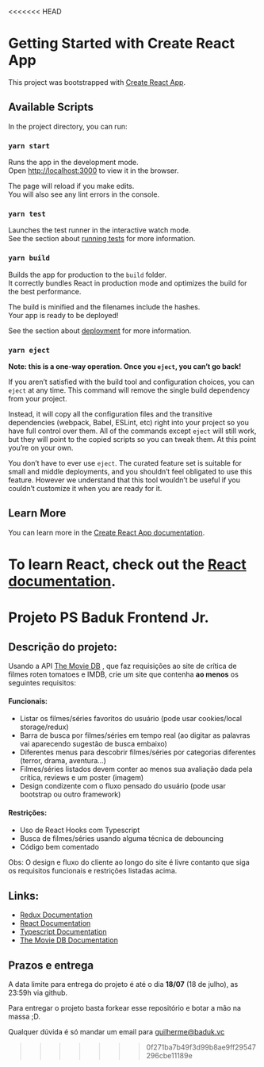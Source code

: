 <<<<<<< HEAD
# Getting Started with Create React App

This project was bootstrapped with [Create React App](https://github.com/facebook/create-react-app).

## Available Scripts

In the project directory, you can run:

### `yarn start`

Runs the app in the development mode.\
Open [http://localhost:3000](http://localhost:3000) to view it in the browser.

The page will reload if you make edits.\
You will also see any lint errors in the console.

### `yarn test`

Launches the test runner in the interactive watch mode.\
See the section about [running tests](https://facebook.github.io/create-react-app/docs/running-tests) for more information.

### `yarn build`

Builds the app for production to the `build` folder.\
It correctly bundles React in production mode and optimizes the build for the best performance.

The build is minified and the filenames include the hashes.\
Your app is ready to be deployed!

See the section about [deployment](https://facebook.github.io/create-react-app/docs/deployment) for more information.

### `yarn eject`

**Note: this is a one-way operation. Once you `eject`, you can’t go back!**

If you aren’t satisfied with the build tool and configuration choices, you can `eject` at any time. This command will remove the single build dependency from your project.

Instead, it will copy all the configuration files and the transitive dependencies (webpack, Babel, ESLint, etc) right into your project so you have full control over them. All of the commands except `eject` will still work, but they will point to the copied scripts so you can tweak them. At this point you’re on your own.

You don’t have to ever use `eject`. The curated feature set is suitable for small and middle deployments, and you shouldn’t feel obligated to use this feature. However we understand that this tool wouldn’t be useful if you couldn’t customize it when you are ready for it.

## Learn More

You can learn more in the [Create React App documentation](https://facebook.github.io/create-react-app/docs/getting-started).

To learn React, check out the [React documentation](https://reactjs.org/).
=======
# Projeto PS Baduk Frontend Jr.

## Descrição do projeto:

Usando a API [The Movie DB](https://developers.themoviedb.org/3/getting-started/introduction)
, que faz requisições ao site de crítica de filmes roten tomatoes e IMDB, crie um site que contenha **ao menos** os seguintes requisitos:

#### Funcionais:
 - Listar os filmes/séries favoritos do usuário (pode usar cookies/local storage/redux)
 - Barra de busca por filmes/séries em tempo real (ao digitar as palavras vai aparecendo sugestão de busca embaixo)
 - Diferentes menus para descobrir filmes/séries por categorias diferentes (terror, drama, aventura...)
 - Filmes/séries listados devem conter ao menos sua avaliação dada pela crítica, reviews e um poster (imagem)
 - Design condizente com o fluxo pensado do usuário (pode usar bootstrap ou outro framework)


#### Restrições:
 - Uso de React Hooks com Typescript
 - Busca de filmes/séries usando alguma técnica de debouncing
 - Código bem comentado


Obs: O design e fluxo do cliente ao longo do site é livre contanto que siga os requisitos funcionais e restrições listadas acima.

## Links:

 - [Redux Documentation](https://redux.js.org/introduction/getting-started)
 - [React Documentation](https://pt-br.reactjs.org/docs/getting-started.html)
 - [Typescript Documentation](https://www.typescriptlang.org/docs/)
 - [The Movie DB Documentation](https://developers.themoviedb.org/3/getting-started/introduction)

## Prazos e entrega

A data limite para entrega do projeto é até o dia **18/07** (18 de julho), as 23:59h via github.

Para entregar o projeto basta forkear esse repositório e botar a mão na massa ;D.

Qualquer dúvida é só mandar um email para guilherme@baduk.vc
>>>>>>> 0f271ba7b49f3d99b8ae9ff29547296cbe11189e
